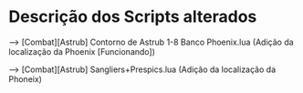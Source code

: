 # Descrição dos Scripts alterados

--> [Combat][Astrub] Contorno de Astrub 1-8 Banco Phoenix.lua (Adição da localização da Phoenix [Funcionando])

--> [Combat][Astrub] Sangliers+Prespics.lua (Adição da localização da Phoneix)